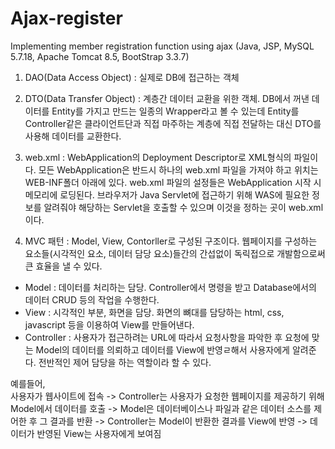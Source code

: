 # Ajax-register
Implementing member registration function using ajax (Java, JSP, MySQL 5.7.18, Apache Tomcat 8.5, BootStrap 3.3.7)

1. DAO(Data Access Object) : 실제로 DB에 접근하는 객체  

2. DTO(Data Transfer Object) : 계층간 데이터 교환을 위한 객체. DB에서 꺼낸 데이터를 Entity를 가지고 만드는 일종의 Wrapper라고 볼 수 있는데 Entity를 Controller같은 클라이언트단과 직접 마주하는 계층에 직접 전달하는 대신 DTO를 사용해 데이터를 교환한다.


3. web.xml : WebApplication의 Deployment Descriptor로 XML형식의 파일이다. 모든 WebApplication은 반드시 하나의 web.xml 파일을 가져야 하고 위치는 WEB-INF폴더 아래에 있다. web.xml 파일의 설정들은 WebApplication 시작 시 메모리에 로딩된다. 브라우저가 Java Servlet에 접근하기 위해 WAS에 필요한 정보를 알려줘야 해당하는 Servlet을 호출할 수 있으며 이것을 정하는 곳이 web.xml이다.

4. MVC 패턴 : Model, View, Contorller로 구성된 구조이다. 웹페이지를 구성하는 요소들(시각적인 요소, 데이터 담당 요소)들간의 간섭없이 독릭접으로 개발함으로써 큰 효율을 낼 수 있다.
- Model : 데이터를 처리하는 담당. Controller에서 명령을 받고 Database에서의 데이터 CRUD 등의 작업을 수행한다.
- View : 시각적인 부분, 화면을 담당. 화면의 뼈대를 담당하는 html, css, javascript 등을 이용하여 View를 만들어낸다.
- Controller : 사용자가 접근하려는 URL에 따라서 요청사항을 파악한 후 요청에 맞는 Model의 데이터를 의뢰하고 데이터를 View에 반영ㄹ해서 사용자에게 알려준다. 전반적인 제어 담당을 하는 역할이라 할 수 있다.  

예를들어,  
사용자가 웹사이트에 접속 -> Controller는 사용자가 요청한 웹페이지를 제공하기 위해 Model에서 데이터를 호출 -> Model은 데이터베이스나 파일과 같은 데이터 소스를 제어한 후 그 결과를 반환 -> Controller는 Model이 반환한 결과를 View에 반영 -> 데이터가 반영된 View는 사용자에게 보여짐
